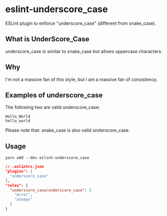 # eslint-underscore_case

ESLint plugin to enforce "underscore_case" (different from snake_case).


## What is UnderScore_Case

underscore_case is similar to snake_case but allows uppercase characters.


## Why

I'm not a massive fan of this style, but I am a massive fan of consistency.


## Examples of underscore_case

The following two are valid underscore_case:

```
Hello_World
hello_world
```

Please note that: snake_case is also valid underscore_case.


## Usage

```
yarn add --dev eslint-underscore_case
```

```json
// .eslintrc.json
"plugins": [
  "underscore_case"
],
"rules": {
  "underscore_case/underscore_case": [
    "error",
    "always"
  ]
}
```
